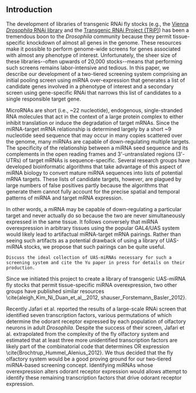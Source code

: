 ## Introduction

The development of libraries of transgenic RNAi fly stocks (e.g., the [Vienna *Drosophila* RNAi library](http://stockcenter.vdrc.at/control/rnailibrary) and the [Transgenic RNAi Project (TRiP)](http://www.flyrnai.org/TRiP-HOME.html)) has been a tremendous boon to the *Drosophila* community because they permit tissue-specific knockdown of almost all genes in the genome. These resources make it possible to perform genome-wide screens for genes associated with almost any phenotype of interest. Unfortunately, the sheer size of these libraries--often upwards of 20,000 stocks--means that performing such screens remains labor-intensive and tedious. In this paper, we describe our development of a two-tiered screening system comprising an initial pooling screen using miRNA over-expression that generates a list of candidate genes involved in a phenotype of interest and a secondary screen using gene-specific RNAi that narrows this list of candidates to a single responsible target gene.

MicroRNAs are short (i.e., ~22 nucleotide), endogenous, single-stranded RNA molecules that act in the context of a large protein complex to either inhibit translation or induce the degradation of target mRNAs. Since the miRNA-target mRNA relationship is determined largely by a short ~9 nucleotide seed sequence that may occur in many copies scattered over the genome, many miRNAs are capable of down-regulating multiple targets. The specificity of the relationship between a miRNA seed sequence and its complements in the open reading frames and 3'-untranslated regions (3'-UTRs) of target mRNAs is sequence-specific. Several research groups have developed bioinformatic algorithms that take advantage of this aspect of miRNA biology to convert mature miRNA sequences into lists of potential mRNA targets. These lists of candidate targets, however, are plagued by large numbers of false positives partly because the algorithms that generate them cannot fully account for the precise spatial and temporal patterns of miRNA and target mRNA expression.

In other words, a miRNA may be capable of down-regulating a particular target and never actually do so because the two are never simultaneously expressed in the same tissue. It follows conversely that miRNA overexpression in arbitrary tissues using the popular GAL4/UAS system would likely lead to artifactual miRNA-target mRNA pairings. Rather than seeing such artifacts as a potential drawback of using a library of UAS-miRNA stocks, we propose that such pairings can be quite useful.

`Discuss the ideal collection of UAS-miRNAs necessary for such a screening system and cite the Yu paper in press for details on their production.`

Since we initiated this project to create a library of transgenic UAS-miRNA fly stocks that permit tissue-specific miRNA overexpression, two other groups have published similar resources \cite{aleigh_Kim_Ni_Duan_et_al__2012, shauser_Forstemann_Basler_2012}. 

Recently Jafari et al. reported the results of a large-scale RNAi screen that identified seven transcription factors, various permutations of which determine the odorant receptor expressed by each population of olfactory neurons in adult *Drosophila*. Despite the success of their screen, Jafari et al. extrapolated from the complexity of the fly olfactory system and estimated that at least three more unidentified transcription factors are likely part of the combinatorial code that determines OR expression \cite{Brochtrup_Hummel_Alenius_2012}. We thus decided that the fly olfactory system would be a good proving ground for our two-tiered miRNA-based screening concept. Identifying miRNAs whose overexpression alters odorant receptor expression would allows attempt to identify these remaining transcription factors that drive odorant receptor expression.
